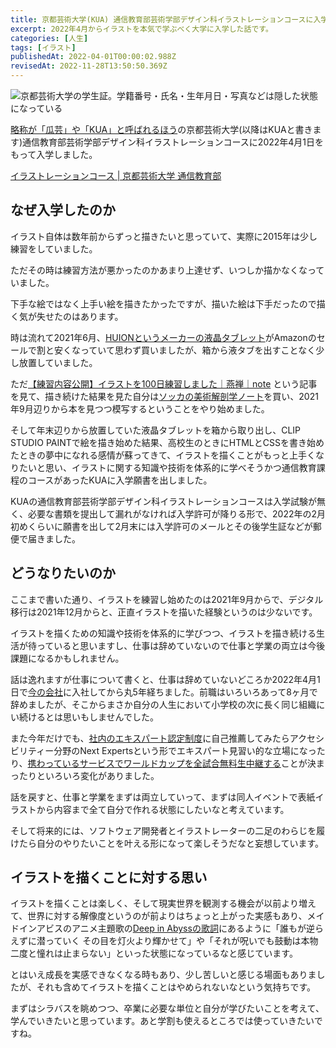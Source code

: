 ```yaml
---
title: 京都芸術大学(KUA) 通信教育部芸術学部デザイン科イラストレーションコースに入学した
excerpt: 2022年4月からイラストを本気で学ぶべく大学に入学した話です。
categories: [人生]
tags: [イラスト]
publishedAt: 2022-04-01T00:00:02.988Z
revisedAt: 2022-11-28T13:50:50.369Z
---
```


![京都芸術大学の学生証。学籍番号・氏名・生年月日・写真などは隠した状態になっている](https://blog-assets.kubosho.com/student_id.png)

[略称が「瓜芸」や「KUA」と呼ばれるほう](https://www.kyoto-art.ac.jp/news/info/744)の京都芸術大学(以降はKUAと書きます)通信教育部芸術学部デザイン科イラストレーションコースに2022年4月1日をもって入学しました。

[イラストレーションコース | 京都芸術大学 通信教育部](https://tenohira.kyoto-art.ac.jp/illustration/)

## なぜ入学したのか

イラスト自体は数年前からずっと描きたいと思っていて、実際に2015年は少し練習をしていました。

ただその時は練習方法が悪かったのかあまり上達せず、いつしか描かなくなっていました。

下手な絵ではなく上手い絵を描きたかったですが、描いた絵は下手だったので描く気が失せたのはあります。

時は流れて2021年6月、[HUIONというメーカーの液晶タブレット](https://amzn.to/3IQ4R01)がAmazonのセールで割と安くなっていて思わず買いましたが、箱から液タブを出すことなく少し放置していました。

ただ[【練習内容公開】イラストを100日練習しました｜燕禅｜note](https://note.com/enzen3852/n/na1fecd0ac10b) という記事を見て、描き続けた結果を見た自分は[ソッカの美術解剖学ノート](https://amzn.to/3JZ7cr4)を買い、2021年9月辺りから本を見つつ模写するということをやり始めました。

そして年末辺りから放置していた液晶タブレットを箱から取り出し、CLIP STUDIO PAINTで絵を描き始めた結果、高校生のときにHTMLとCSSを書き始めたときの夢中になれる感情が蘇ってきて、イラストを描くことがもっと上手くなりたいと思い、イラストに関する知識や技術を体系的に学べそうかつ通信教育課程のコースがあったKUAに入学願書を出しました。

KUAの通信教育部芸術学部デザイン科イラストレーションコースは入学試験が無く、必要な書類を提出して漏れがなければ入学許可が降りる形で、2022年の2月初めくらいに願書を出して2月末には入学許可のメールとその後学生証などが郵便で届きました。

## どうなりたいのか

ここまで書いた通り、イラストを練習し始めたのは2021年9月からで、デジタル移行は2021年12月からと、正直イラストを描いた経験というのは少ないです。

イラストを描くための知識や技術を体系的に学びつつ、イラストを描き続ける生活が待っていると思いますし、仕事は辞めていないので仕事と学業の両立は今後課題になるかもしれません。

話は逸れますが仕事について書くと、仕事は辞めていないどころか2022年4月1日で[今の会社](https://www.cyberagent.co.jp/)に入社してから丸5年経ちました。前職はいろいろあって8ヶ月で辞めましたが、そこからまさか自分の人生において小学校の次に長く同じ組織にい続けるとは思いもしませんでした。

また今年だけでも、[社内のエキスパート認定制度](https://www.cyberagent.co.jp/techinfo/info/detail/id=23823)に自己推薦してみたらアクセシビリティー分野のNext Expertsという形でエキスパート見習い的な立場になったり、[携わっているサービスでワールドカップを全試合無料生中継する](https://www.cyberagent.co.jp/news/detail/id=27400)ことが決まったりといろいろ変化がありました。

話を戻すと、仕事と学業をまずは両立していって、まずは同人イベントで表紙イラストから内容まで全て自分で作れる状態にしたいなと考えています。

そして将来的には、ソフトウェア開発者とイラストレーターの二足のわらじを履けたら自分のやりたいことを叶える形になって楽しそうだなと妄想しています。

## イラストを描くことに対する思い

イラストを描くことは楽しく、そして現実世界を観測する機会が以前より増えて、世界に対する解像度というのが前よりはちょっと上がった実感もあり、メイドインアビスのアニメ主題歌の[Deep in Abyssの歌詞](https://www.utamap.com/showkasi.php?surl=k-170823-304)にあるように「誰もが逆らえずに潜っていく その目を灯火より輝かせて」や「それが呪いでも鼓動は本物 二度と憧れは止まらない」といった状態になっているなと感じています。

とはいえ成長を実感できなくなる時もあり、少し苦しいと感じる場面もありましたが、それも含めてイラストを描くことはやめられないなという気持ちです。

まずはシラバスを眺めつつ、卒業に必要な単位と自分が学びたいことを考えて、学んでいきたいと思っています。あと学割も使えるところでは使っていきたいですね。
